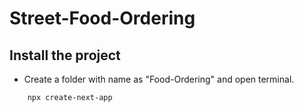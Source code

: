 # Street-Food-Ordering

## Install the project
- Create a folder with name as "Food-Ordering" and open terminal.
```
    npx create-next-app 
```
